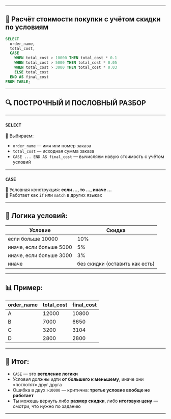 
---

## 📘 **Расчёт стоимости покупки с учётом скидки по условиям**

```sql
SELECT 
  order_name,
  total_cost,
  CASE 
    WHEN total_cost > 10000 THEN total_cost * 0.1
    WHEN total_cost > 5000 THEN total_cost * 0.05
    WHEN total_cost > 3000 THEN total_cost * 0.03
    ELSE total_cost
  END AS final_cost
FROM TABLE;
```

---

## 🔍 ПОСТРОЧНЫЙ И ПОСЛОВНЫЙ РАЗБОР

---

### `SELECT`

📌 Выбираем:
- `order_name` — имя или номер заказа
- `total_cost` — исходная сумма заказа
- `CASE ... END AS final_cost` — вычисляем новую стоимость с учётом условий

---

### `CASE`

📌 Условная конструкция: **если ..., то ..., иначе ...**  
📌 Работает как `if` или `match` в других языках

---

## 🧠 Логика условий:

|Условие|Скидка|
|---|---|
|если больше 10000|10%|
|иначе, если больше 5000|5%|
|иначе, если больше 3000|3%|
|иначе|без скидки (оставить как есть)|

---

## 📊 Пример:

|order_name|total_cost|final_cost|
|---|---|---|
|A|12000|10800|
|B|7000|6650|
|C|3200|3104|
|D|2800|2800|

---

## 💎 Итог:

- `CASE` — это **ветвление логики**
- Условия должны идти **от большего к меньшему**, иначе они «поглотят» друг друга
- Ошибка в двух `>10000` — критична: **третье условие вообще не работает**
- Ты можешь вернуть либо **размер скидки**, либо **итоговую цену** — смотри, что нужно по заданию

---
